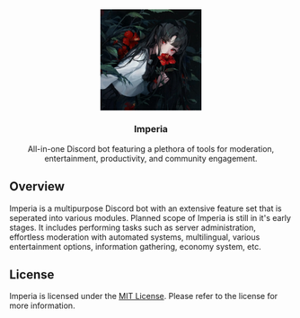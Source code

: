 <h2></h2>

<div align="center">
<img src=".github/assets/Imperia.png" align="center" width="180px" />


<h3>Imperia</h3>
<p>All-in-one Discord bot featuring a plethora of tools for moderation, entertainment, productivity, and community engagement. <p>
</div>

## Overview

Imperia is a multipurpose Discord bot with an extensive feature set that is seperated into various modules. Planned scope of Imperia is still in it's early stages. It includes performing tasks such as server administration, effortless moderation with automated systems, multilingual, various entertainment options, information gathering, economy system, etc.

## License

Imperia is licensed under the [MIT License](LICENSE). Please refer to the license for more information.